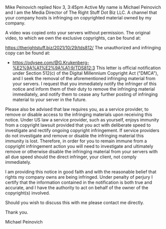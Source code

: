 
Mike Peinovich replied
Nov 3, 3:45pm
Active
My name is Michael Peinovich and I am the Media Director of The Right Stuff Dot Biz LLC. A channel that your company hosts is infringing on copyrighted material owned by my company.

A video was copied onto your servers without permission. The original video, to which we own the exclusive copyrights, can be found at:

https://therightstuff.biz/2021/10/29/tds812/
The unauthorized and infringing copy can be found at:

- https://odysee.com/@G.Krukenberg-%E2%9A%A1%E2%9A%A1:9/TDS812:3
This letter is official notification under Section 512(c) of the Digital Millennium Copyright Act ("DMCA"), and I seek the removal of the aforementioned infringing material from your servers. I request that you immediately notify the infringer of this notice and inform them of their duty to remove the infringing material immediately, and notify them to cease any further posting of infringing material to your server in the future.

Please also be advised that law requires you, as a service provider, to remove or disable access to the infringing materials upon receiving this notice. Under US law a service provider, such as yourself, enjoys immunity from a copyright lawsuit provided that you act with deliberate speed to investigate and rectify ongoing copyright infringement. If service providers do not investigate and remove or disable the infringing material this immunity is lost. Therefore, in order for you to remain immune from a copyright infringement action you will need to investigate and ultimately remove or otherwise disable the infringing material from your servers with all due speed should the direct infringer, your client, not comply immediately.

I am providing this notice in good faith and with the reasonable belief that rights my company owns are being infringed. Under penalty of perjury I certify that the information contained in the notification is both true and accurate, and I have the authority to act on behalf of the owner of the copyright(s) involved.

Should you wish to discuss this with me please contact me directly.

Thank you.

Michael Peinovich
